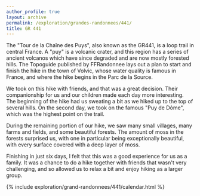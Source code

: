 ```yaml
---
author_profile: true
layout: archive
permalink: /exploration/grandes-randonnees/441/
title: GR 441
---
```

The "Tour de la Chaîne des Puys", also known as the GR441, is a loop trail in central France. A "puy" is a volcanic crater, and this region has a series of ancient volcanos which have since degraded and are now mostly forested hills. The Topoguide published by FFRandonnee lays out a plan to start and finish the hike in the town of Volvic, whose water quality is famous in France, and where the hike begins in the Parc de la Source.

We took on this hike with friends, and that was a great decision. Their companionship for us and our children made each day more interesting. The beginning of the hike had us sweating a bit as we hiked up to the top of several hills. On the second day, we took on the famous "Puy de Dôme", which was the highest point on the trail.

During the remaining portion of our hike, we saw many small villages, many farms and fields, and some beautiful forests. The amount of moss in the forests surprised us, with one in particular being exceptionally beautiful, with every surface covered with a deep layer of moss.

Finishing in just six days, I felt that this was a good experience for us as a family. It was a chance to do a hike together with friends that wasn't very challenging, and so allowed us to relax a bit and enjoy hiking as a larger group.

{% include exploration/grand-randonnees/441/calendar.html %}
